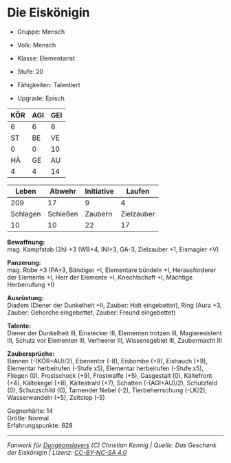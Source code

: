 # Die Eiskönigin  
- Gruppe: Mensch  
- Volk: Mensch  
- Klasse: Elementarist  
- Stufe: 20  
- Fähigkeiten: Talentiert  

- Upgrade: Episch  

| KÖR | AGI | GEI |  
| --- | --- | --- |  
| 6   | 6   | 8   |
| ST  | BE  | VE  |  
| 0   | 0   | 10  |
| HÄ  | GE  | AU  |  
| 4   | 4   | 14  |


| Leben    | Abwehr   | Initiative | Laufen     |
| -------- | -------- | ---------- | ---------- |
| 209      | 17       | 9          | 4          |
| Schlagen | Schießen | Zaubern    | Zielzauber |
| 10       | 10       | 22         | 17         |

**Bewaffnung:**  
mag. Kampfstab (2h) +3 (WB+4, INI+3, GA-3, Zielzauber +1, Eismagier +V)

**Panzerung:**  
mag. Robe +3 (PA+3, Bändiger +I, Elementare bündeln +I, Herausforderer der Elemente +I, Herr der Elemente +I, Knechtschaft +I, Mächtige Herbeirufung +I)

**Ausrüstung:**  
Diadem (Diener der Dunkelheit +II, Zauber: Halt eingebettet), Ring (Aura +3, Zauber: Gehorche eingebettet, Zauber: Freund eingebettet)

**Talente:**  
Diener der Dunkelheit III, Einstecker III, Elementen trotzen III, Magieresistent III, Schutz vor Elementen III, Verheerer III, Wissensgebiet III, Zaubermacht III

**Zaubersprüche:**  
Bannen (-(KÖR+AU)/2), Ebenentor (-8), Eisbombe (+9), Eishauch (+9), Elementar herbeirufen (-Stufe x5), Elementar herbeirufen (-Stufe x5), Fliegen (0), Frostschock (+9), Frostwaffe (+5), Gasgestalt (0), Kältefront (+4), Kältekegel (+8), Kältestrahl (+7), Schatten (-(AGI+AU)/2), Schutzfeld (0), Schutzschild (0), Tarnender Nebel (-2), Tierbeherrschung (-LK/2), Wasserwandeln (+5), Zeitstop (-5)

Gegnerhärte: 14  
Größe: Normal  
Erfahrungspunkte: 628  



___
*Fanwerk für [Dungeonslayers](https://www.dungeonslayers.net/) (C) Christian Kennig | Quelle: Das Geschenk der Eiskönigin | Lizenz: [CC-BY-NC-SA 4.0](https://creativecommons.org/licenses/by-nc-sa/4.0/deed.de)*